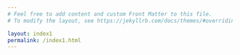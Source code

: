 ```yaml
---
# Feel free to add content and custom Front Matter to this file.
# To modify the layout, see https://jekyllrb.com/docs/themes/#overriding-theme-defaults

layout: index1
permalink: /index1.html
---
```

